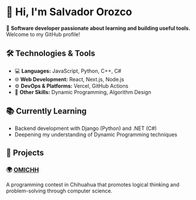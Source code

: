 # 👋 Hi, I'm Salvador Orozco

🎯 **Software developer passionate about learning and building useful tools.**  
Welcome to my GitHub profile!

## 🛠️ Technologies & Tools

- 💻 **Languages:** JavaScript, Python, C++, C#
- 🌐 **Web Development:** React, Next.js, Node.js
- ⚙️ **DevOps & Platforms:** Vercel, GitHub Actions
- 🧠 **Other Skills:** Dynamic Programming, Algorithm Design

## 📚 Currently Learning

- Backend development with Django (Python) and .NET (C#)
- Deepening my understanding of Dynamic Programming techniques

## 🚀 Projects

### 🌍 [OMICHH](https://omichh.org)  
A programming contest in Chihuahua that promotes logical thinking and problem-solving through computer science.
